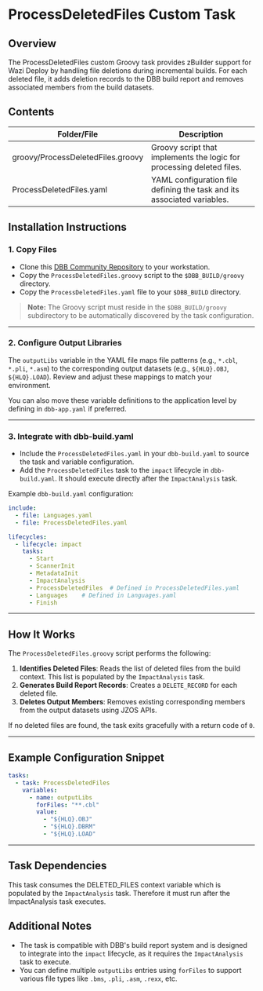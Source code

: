 # ProcessDeletedFiles Custom Task

## Overview
The ProcessDeletedFiles custom Groovy task provides zBuilder support for Wazi Deploy by handling file deletions during incremental builds. For each deleted file, it adds deletion records to the DBB build report and removes associated members from the build datasets.

## Contents
| Folder/File | Description |
| --- | --- |
| groovy/ProcessDeletedFiles.groovy | Groovy script that implements the logic for processing deleted files. |
| ProcessDeletedFiles.yaml | YAML configuration file defining the task and its associated variables. |

## Installation Instructions

### 1. Copy Files

- Clone this [DBB Community Repository](https://github.com/IBM/dbb) to your workstation.
- Copy the `ProcessDeletedFiles.groovy` script to the `$DBB_BUILD/groovy` directory.
- Copy the `ProcessDeletedFiles.yaml` file to your `$DBB_BUILD` directory.

> **Note:** The Groovy script must reside in the `$DBB_BUILD/groovy` subdirectory to be automatically discovered by the task configuration.

---

### 2. Configure Output Libraries

The `outputLibs` variable in the YAML file maps file patterns (e.g., `*.cbl`, `*.pli`, `*.asm`) to the corresponding output datasets (e.g., `${HLQ}.OBJ`, `${HLQ}.LOAD`). Review and adjust these mappings to match your environment.

You can also move these variable definitions to the application level by defining in `dbb-app.yaml` if preferred.

---

### 3. Integrate with dbb-build.yaml

- Include the `ProcessDeletedFiles.yaml` in your `dbb-build.yaml` to source the task and variable configuration.
- Add the `ProcessDeletedFiles` task to the `impact` lifecycle in `dbb-build.yaml`. It should execute directly after the `ImpactAnalysis` task. 

Example `dbb-build.yaml` configuration:
```yaml
include: 
  - file: Languages.yaml
  - file: ProcessDeletedFiles.yaml

lifecycles:
  - lifecycle: impact
    tasks:
      - Start
      - ScannerInit
      - MetadataInit
      - ImpactAnalysis
      - ProcessDeletedFiles  # Defined in ProcessDeletedFiles.yaml
      - Languages    # Defined in Languages.yaml
      - Finish
```

---

## How It Works

The `ProcessDeletedFiles.groovy` script performs the following:

1. **Identifies Deleted Files**: Reads the list of deleted files from the build context. This list is populated by the `ImpactAnalysis` task. 
2. **Generates Build Report Records**: Creates a `DELETE_RECORD` for each deleted file.
3. **Deletes Output Members**: Removes existing corresponding members from the output datasets using JZOS APIs.

If no deleted files are found, the task exits gracefully with a return code of `0`.

---

## Example Configuration Snippet

```yaml
tasks:
  - task: ProcessDeletedFiles
    variables:
      - name: outputLibs
        forFiles: "**.cbl"
        value:
          - "${HLQ}.OBJ"
          - "${HLQ}.DBRM"
          - "${HLQ}.LOAD"
```

---

## Task Dependencies

This task consumes the DELETED_FILES context variable which is populated by the `ImpactAnalysis` task. Therefore it must run after the ImpactAnalysis task executes. 

## Additional Notes

- The task is compatible with DBB's build report system and is designed to integrate into the `impact` lifecycle, as it requires the `ImpactAnalysis` task to execute. 
- You can define multiple `outputLibs` entries using `forFiles` to support various file types like `.bms`, `.pli`, `.asm`, `.rexx`, etc.
